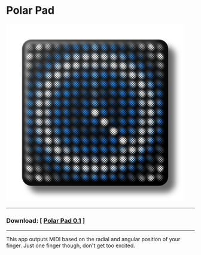 # Polar Pad

![Polar Pad](LF05ScreenShot01.png "Polar Pad")

---

### Download: [ [Polar Pad 0.1](https://github.com/anthonyalfimov/Lightpad-Block-Sandbox/releases/tag/Polar-Pad-v0.1) ]

---

This app outputs MIDI based on the radial and angular position of your finger. Just one finger though, don't get too excited.
